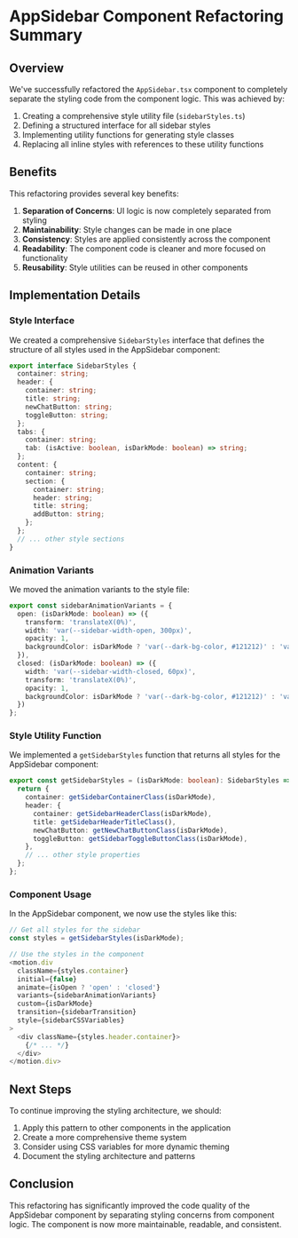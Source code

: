 # AppSidebar Component Refactoring Summary

## Overview

We've successfully refactored the `AppSidebar.tsx` component to completely separate the styling code from the component logic. This was achieved by:

1. Creating a comprehensive style utility file (`sidebarStyles.ts`)
2. Defining a structured interface for all sidebar styles
3. Implementing utility functions for generating style classes
4. Replacing all inline styles with references to these utility functions

## Benefits

This refactoring provides several key benefits:

1. **Separation of Concerns**: UI logic is now completely separated from styling
2. **Maintainability**: Style changes can be made in one place
3. **Consistency**: Styles are applied consistently across the component
4. **Readability**: The component code is cleaner and more focused on functionality
5. **Reusability**: Style utilities can be reused in other components

## Implementation Details

### Style Interface

We created a comprehensive `SidebarStyles` interface that defines the structure of all styles used in the AppSidebar component:

```typescript
export interface SidebarStyles {
  container: string;
  header: {
    container: string;
    title: string;
    newChatButton: string;
    toggleButton: string;
  };
  tabs: {
    container: string;
    tab: (isActive: boolean, isDarkMode: boolean) => string;
  };
  content: {
    container: string;
    section: {
      container: string;
      header: string;
      title: string;
      addButton: string;
    };
  };
  // ... other style sections
}
```

### Animation Variants

We moved the animation variants to the style file:

```typescript
export const sidebarAnimationVariants = {
  open: (isDarkMode: boolean) => ({
    transform: 'translateX(0%)',
    width: 'var(--sidebar-width-open, 300px)',
    opacity: 1,
    backgroundColor: isDarkMode ? 'var(--dark-bg-color, #121212)' : 'var(--light-bg, #ffffff)'
  }),
  closed: (isDarkMode: boolean) => ({
    width: 'var(--sidebar-width-closed, 60px)',
    transform: 'translateX(0%)',
    opacity: 1,
    backgroundColor: isDarkMode ? 'var(--dark-bg-color, #121212)' : 'var(--light-bg, #ffffff)'
  })
};
```

### Style Utility Function

We implemented a `getSidebarStyles` function that returns all styles for the AppSidebar component:

```typescript
export const getSidebarStyles = (isDarkMode: boolean): SidebarStyles => {
  return {
    container: getSidebarContainerClass(isDarkMode),
    header: {
      container: getSidebarHeaderClass(isDarkMode),
      title: getSidebarHeaderTitleClass(),
      newChatButton: getNewChatButtonClass(isDarkMode),
      toggleButton: getSidebarToggleButtonClass(isDarkMode),
    },
    // ... other style properties
  };
};
```

### Component Usage

In the AppSidebar component, we now use the styles like this:

```typescript
// Get all styles for the sidebar
const styles = getSidebarStyles(isDarkMode);

// Use the styles in the component
<motion.div
  className={styles.container}
  initial={false}
  animate={isOpen ? 'open' : 'closed'}
  variants={sidebarAnimationVariants}
  custom={isDarkMode}
  transition={sidebarTransition}
  style={sidebarCSSVariables}
>
  <div className={styles.header.container}>
    {/* ... */}
  </div>
</motion.div>
```

## Next Steps

To continue improving the styling architecture, we should:

1. Apply this pattern to other components in the application
2. Create a more comprehensive theme system
3. Consider using CSS variables for more dynamic theming
4. Document the styling architecture and patterns

## Conclusion

This refactoring has significantly improved the code quality of the AppSidebar component by separating styling concerns from component logic. The component is now more maintainable, readable, and consistent.
